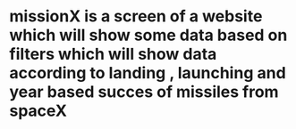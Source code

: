 # missionX is a screen of a website  which will show some data based on filters which will show data according to landing , launching and year based succes of missiles from spaceX
